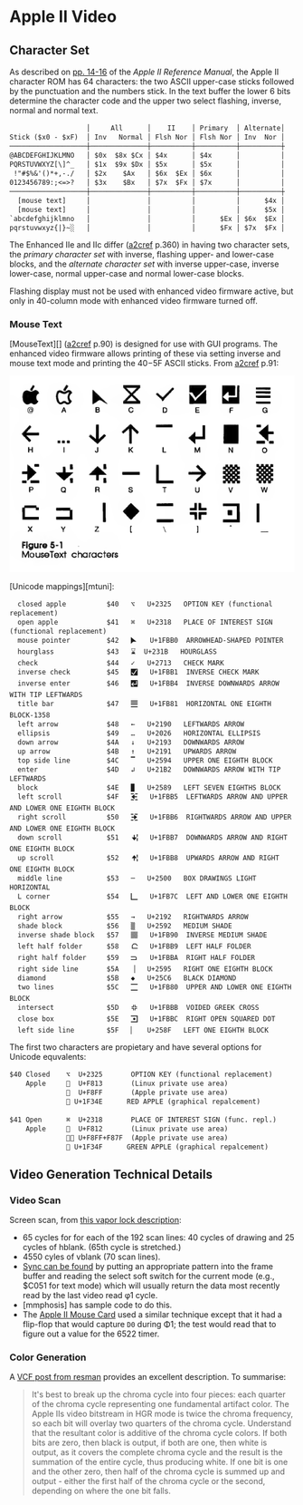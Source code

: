 Apple II Video
==============

Character Set
-------------

As described on [pp. 14-16][a2ref 14] of the _Apple II Reference Manual_,
the Apple II character ROM has 64 characters: the two ASCII upper-case
sticks followed by the punctuation and the numbers stick. In the text
buffer the lower 6 bits determine the character code and the upper two
select flashing, inverse, normal and normal text.

                       │     All      │    II    │ Primary  │ Alternate│
    Stick ($x0 - $xF)  │ Inv   Normal │ Flsh Nor │ Flsh Nor │ Inv  Nor │
    ───────────────────┼──────────────┼──────────┼──────────┼──────────┼
    @ABCDEFGHIJKLMNO   │ $0x  $8x $Cx │ $4x      │ $4x      │          │
    PQRSTUVWXYZ[\]^_   │ $1x  $9x $Dx │ $5x      │ $5x      │          │
     !"#$%&'()*+,-./   │ $2x    $Ax   │ $6x  $Ex │ $6x      │          │
    0123456789:;<=>?   │ $3x    $Bx   │ $7x  $Fx │ $7x      │          │
    ───────────────────┼──────────────┼──────────┼──────────┼──────────┼
      [mouse text]     │              │          │          │      $4x │
      [mouse text]     │              │          │          │      $5x │
    `abcdefghijklmno   │              │          │      $Ex │ $6x  $Ex │
    pqrstuvwxyz{|}~░   │              │          │      $Fx │ $7x  $Fx │


The Enhanced IIe and IIc differ ([a2cref] p.360) in having two character
sets, the _primary character set_ with inverse, flashing upper- and
lower-case blocks, and the _alternate character set_ with inverse
upper-case, inverse lower-case, normal upper-case and normal lower-case
blocks.

Flashing display must not be used with enhanced video firmware active, but
only in 40-column mode with enhanced video firmware turned off.

### Mouse Text

[MouseText][] ([a2cref] p.90) is designed for use with GUI programs. The
enhanced video firmware allows printing of these via setting inverse and
mouse text mode and printing the $40-$5F ASCII sticks. From [a2cref] p.91:

![Figure 5-1 MouseText characters](fig5-1_mouse-text-chars.png)

[Unicode mappings][mtuni]:

      closed apple          $40   ⌥   U+2325   OPTION KEY (functional replacement)
      open apple            $41   ⌘   U+2318   PLACE OF INTEREST SIGN (functional replacement)
      mouse pointer         $42   🮰   U+1FBB0  ARROWHEAD-SHAPED POINTER
      hourglass             $43   ⌛  U+231B   HOURGLASS
      check                 $44   ✓   U+2713   CHECK MARK
      inverse check         $45   🮱   U+1FBB1  INVERSE CHECK MARK
      inverse enter         $46   🮴   U+1FBB4  INVERSE DOWNWARDS ARROW WITH TIP LEFTWARDS
      title bar             $47   🮁   U+1FB81  HORIZONTAL ONE EIGHTH BLOCK-1358
      left arrow            $48   ←   U+2190   LEFTWARDS ARROW
      ellipsis              $49   …   U+2026   HORIZONTAL ELLIPSIS
      down arrow            $4A   ↓   U+2193   DOWNWARDS ARROW
      up arrow              $4B   ↑   U+2191   UPWARDS ARROW
      top side line         $4C   ▔   U+2594   UPPER ONE EIGHTH BLOCK
      enter                 $4D   ↲   U+21B2   DOWNWARDS ARROW WITH TIP LEFTWARDS
      block                 $4E   ▉   U+2589   LEFT SEVEN EIGHTHS BLOCK
      left scroll           $4F   🮵   U+1FBB5  LEFTWARDS ARROW AND UPPER AND LOWER ONE EIGHTH BLOCK
      right scroll          $50   🮶   U+1FBB6  RIGHTWARDS ARROW AND UPPER AND LOWER ONE EIGHTH BLOCK
      down scroll           $51   🮷   U+1FBB7  DOWNWARDS ARROW AND RIGHT ONE EIGHTH BLOCK
      up scroll             $52   🮸   U+1FBB8  UPWARDS ARROW AND RIGHT ONE EIGHTH BLOCK
      middle line           $53   ─   U+2500   BOX DRAWINGS LIGHT HORIZONTAL
      L corner              $54   🭼   U+1FB7C  LEFT AND LOWER ONE EIGHTH BLOCK
      right arrow           $55   →   U+2192   RIGHTWARDS ARROW
      shade block           $56   ▒   U+2592   MEDIUM SHADE
      inverse shade block   $57   🮐   U+1FB90  INVERSE MEDIUM SHADE
      left half folder      $58   🮹   U+1FBB9  LEFT HALF FOLDER
      right half folder     $59   🮺   U+1FBBA  RIGHT HALF FOLDER
      right side line       $5A   ▕   U+2595   RIGHT ONE EIGHTH BLOCK
      diamond               $5B   ◆   U+25C6   BLACK DIAMOND
      two lines             $5C   🮀   U+1FB80  UPPER AND LOWER ONE EIGHTH BLOCK
      intersect             $5D   🮻   U+1FBBB  VOIDED GREEK CROSS
      close box             $5E   🮼   U+1FBBC  RIGHT OPEN SQUARED DOT
      left side line        $5F   ▏   U+258F   LEFT ONE EIGHTH BLOCK

The first two characters are propietary and have several options for
Unicode equvalents:

    $40 Closed    ⌥  U+2325       OPTION KEY (functional replacement)
        Apple       U+F813       (Linux private use area)
                    U+F8FF       (Apple private use area)
                  🍎 U+1F34E      RED APPLE (graphical repalcement)

    $41 Open      ⌘  U+2318       PLACE OF INTEREST SIGN (func. repl.)
        Apple       U+F812       (Linux private use area)
                   U+F8FF+F87F  (Apple private use area)
                  🍏 U+1F34F      GREEN APPLE (graphical repalcement)


Video Generation Technical Details
----------------------------------

### Video Scan

Screen scan, from [this vapor lock description][vapor]:
- 65 cycles for for each of the 192 scan lines: 40 cycles of drawing
  and 25 cycles of hblank. (65th cycle is stretched.)
- 4550 cyles of vblank (70 scan lines).
- [Sync can be found][rcse 14027] by putting an appropriate pattern
  into the frame buffer and reading the select soft switch for the
  current mode (e.g., $C051 for text mode) which will usually return
  the data most recently read by the last video read φ1 cycle.
- [mmphosis] has sample code to do this.
- The [Apple II Mouse Card][mouse] used a similar technique except that it
  had a flip-flop that would capture `D0` during Φ1; the test would read
  that to figure out a value for the 6522 timer.

### Color Generation

A [VCF post from resman][resman] provides an excellent description. To
summarise:

> It's best to break up the chroma cycle into four pieces: each quarter of
> the chroma cycle representing one fundamental artifact color. The Apple
> IIs video bitstream in HGR mode is twice the chroma frequency, so each
> bit will overlay two quarters of the chroma cycle. Understand that the
> resultant color is additive of the chroma cycle colors. If both bits are
> zero, then black is output, if both are one, then white is output, as it
> covers the complete chroma cycle and the result is the summation of the
> entire cycle, thus producing white. If one bit is one and the other zero,
> then half of the chroma cycle is summed up and output - either the first
> half of the chroma cycle or the second, depending on where the one bit
> falls.



<!-------------------------------------------------------------------->
<!-- Character Set -->
[a2cref]: https://archive.org/stream/Apple_IIc_Technical_Reference_Manual
[a2ref 14]: https://archive.org/stream/Apple_II_Reference_Manual_1979_Apple#page/n24/mode/1up

<!-- Technical Details -->
[rcse 14027]: https://retrocomputing.stackexchange.com/q/14027/7208
[vapor]: http://www.deater.net/weave/vmwprod/megademo/vapor_lock.html
[mouse]: https://www.folklore.org/StoryView.py?project=Macintosh&story=Apple_II_Mouse_Card.txt
[resman]: https://forum.vcfed.org/index.php?threads/understanding-hgr-mode-is-driving-me-insane.1252182/post-1436735
